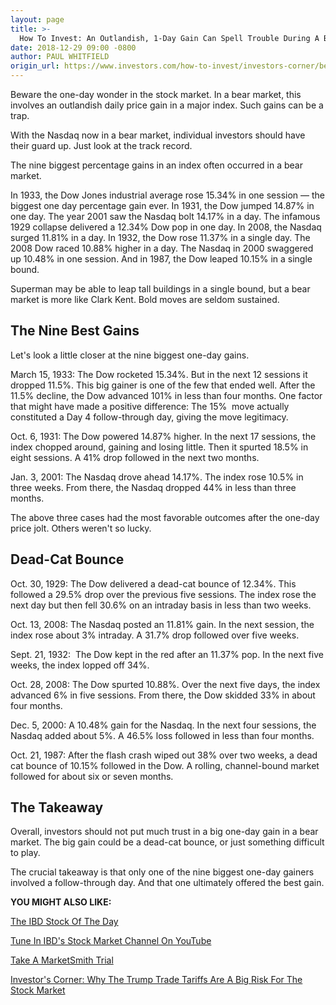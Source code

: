```yaml
---
layout: page
title: >-
  How To Invest: An Outlandish, 1-Day Gain Can Spell Trouble During A Bear Market
date: 2018-12-29 09:00 -0800
author: PAUL WHITFIELD
origin_url: https://www.investors.com/how-to-invest/investors-corner/bear-market-stocks-big-one-day-gain
---
```





Beware the one-day wonder in the stock market. In a bear market, this involves an outlandish daily price gain in a major index. Such gains can be a trap.




With the Nasdaq now in a bear market, individual investors should have their guard up. Just look at the track record.


The nine biggest percentage gains in an index often occurred in a bear market.


In 1933, the Dow Jones industrial average rose 15.34% in one session — the biggest one day percentage gain ever. In 1931, the Dow jumped 14.87% in one day. The year 2001 saw the Nasdaq bolt 14.17% in a day. The infamous 1929 collapse delivered a 12.34% Dow pop in one day. In 2008, the Nasdaq surged 11.81% in a day. In 1932, the Dow rose 11.37% in a single day. The 2008 Dow raced 10.88% higher in a day. The Nasdaq in 2000 swaggered up 10.48% in one session. And in 1987, the Dow leaped 10.15% in a single bound.


Superman may be able to leap tall buildings in a single bound, but a bear market is more like Clark Kent. Bold moves are seldom sustained.


The Nine Best Gains
-------------------


Let's look a little closer at the nine biggest one-day gains.


March 15, 1933: The Dow rocketed 15.34%. But in the next 12 sessions it dropped 11.5%. This big gainer is one of the few that ended well. After the 11.5% decline, the Dow advanced 101% in less than four months. One factor that might have made a positive difference: The 15%  move actually constituted a Day 4 follow-through day, giving the move legitimacy.


Oct. 6, 1931: The Dow powered 14.87% higher. In the next 17 sessions, the index chopped around, gaining and losing little. Then it spurted 18.5% in eight sessions. A 41% drop followed in the next two months.


Jan. 3, 2001: The Nasdaq drove ahead 14.17%. The index rose 10.5% in three weeks. From there, the Nasdaq dropped 44% in less than three months.


The above three cases had the most favorable outcomes after the one-day price jolt. Others weren't so lucky.


Dead-Cat Bounce
---------------


Oct. 30, 1929: The Dow delivered a dead-cat bounce of 12.34%. This followed a 29.5% drop over the previous five sessions. The index rose the next day but then fell 30.6% on an intraday basis in less than two weeks.


Oct. 13, 2008: The Nasdaq posted an 11.81% gain. In the next session, the index rose about 3% intraday. A 31.7% drop followed over five weeks.


Sept. 21, 1932:  The Dow kept in the red after an 11.37% pop. In the next five weeks, the index lopped off 34%.


Oct. 28, 2008: The Dow spurted 10.88%. Over the next five days, the index advanced 6% in five sessions. From there, the Dow skidded 33% in about four months.


Dec. 5, 2000: A 10.48% gain for the Nasdaq. In the next four sessions, the Nasdaq added about 5%. A 46.5% loss followed in less than four months.


Oct. 21, 1987: After the flash crash wiped out 38% over two weeks, a dead cat bounce of 10.15% followed in the Dow. A rolling, channel-bound market followed for about six or seven months.



The Takeaway
------------


Overall, investors should not put much trust in a big one-day gain in a bear market. The big gain could be a dead-cat bounce, or just something difficult to play.


The crucial takeaway is that only one of the nine biggest one-day gainers involved a follow-through day. And that one ultimately offered the best gain.


**YOU MIGHT ALSO LIKE:**


[The IBD Stock Of The Day](https://www.investors.com/research/ibd-stock-of-the-day/)


[Tune In IBD's Stock Market Channel On YouTube](http://www.youtube.com/investorsbusinessdaily)


[Take A MarketSmith Trial](https://marketsmith.investors.com/)


[Investor's Corner: Why The Trump Trade Tariffs Are A Big Risk For The Stock Market](https://www.investors.com/how-to-invest/investors-corner/trump-trade-tariffs-history-dow-jones-industrials/)




